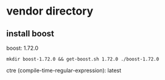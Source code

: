 # vendor directory

## install boost

boost: 1.72.0

`mkdir boost-1.72.0 && get-boost.sh 1.72.0 ./boost-1.72.0`

ctre (compile-time-regular-expression): latest

